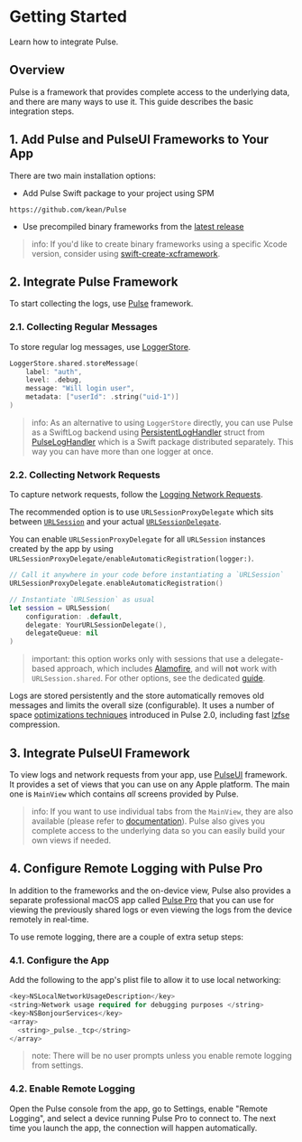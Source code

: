 # Getting Started

Learn how to integrate Pulse.

## Overview

Pulse is a framework that provides complete access to the underlying data, and there are many ways to use it. This guide describes the basic integration steps.

## 1. Add Pulse and PulseUI Frameworks to Your App

There are two main installation options:

- Add Pulse Swift package to your project using SPM

```
https://github.com/kean/Pulse
```

- Use precompiled binary frameworks from the [latest release](https://github.com/kean/Pulse/releases)

> info: If you'd like to create binary frameworks using a specific Xcode version, consider using [swift-create-xcframework](https://github.com/marketplace/actions/swift-create-xcframework).

## 2. Integrate Pulse Framework

To start collecting the logs, use [Pulse](https://kean-docs.github.io/pulse/documentation/pulse/) framework.

### 2.1. Collecting Regular Messages

To store regular log messages, use [LoggerStore](https://kean-docs.github.io/pulse/documentation/pulse/loggerstore).

```swift
LoggerStore.shared.storeMessage(
    label: "auth",
    level: .debug,
    message: "Will login user",
    metadata: ["userId": .string("uid-1")]
)
```

> info: As an alternative to using `LoggerStore` directly, you can use Pulse as a SwiftLog backend using [PersistentLogHandler](https://kean-docs.github.io/pulseloghandler/documentation/pulseloghandler/persistentloghandler) struct from [PulseLogHandler](https://kean-docs.github.io/pulseloghandler/documentation/pulseloghandler) which is a Swift package distributed separately.  This way you can have more than one logger at once.

### 2.2. Collecting Network Requests

To capture network requests, follow the [Logging Network Requests](https://kean-docs.github.io/pulse/documentation/pulse/networklogging-article).

The recommended option is to use ``URLSessionProxyDelegate`` which sits between [`URLSession`](https://developer.apple.com/documentation/foundation/urlsession) and your actual [`URLSessionDelegate`](https://developer.apple.com/documentation/foundation/urlsessiondelegate).

You can enable ``URLSessionProxyDelegate`` for all `URLSession` instances created by the app by using ``URLSessionProxyDelegate/enableAutomaticRegistration(logger:)``.

```swift
// Call it anywhere in your code before instantiating a `URLSession`
URLSessionProxyDelegate.enableAutomaticRegistration()

// Instantiate `URLSession` as usual
let session = URLSession(
    configuration: .default,
    delegate: YourURLSessionDelegate(),
    delegateQueue: nil
)
```

> important: this option works only with sessions that use a delegate-based approach, which includes [Alamofire](https://github.com/Alamofire/Alamofire), and will **not** work with `URLSession.shared`. For other options, see the dedicated [guide](https://kean-docs.github.io/pulse/documentation/pulse/networklogging-article).

Logs are stored persistently and the store automatically removes old messages and limits the overall size (configurable). It uses a number of space [optimizations techniques](https://kean.blog/post/pulse-2#space-savings) introduced in Pulse 2.0, including fast [lzfse](https://developer.apple.com/documentation/compression/algorithm/lzfse) compression.

## 3. Integrate PulseUI Framework

To view logs and network requests from your app, use [PulseUI](https://kean-docs.github.io/pulseui/documentation/pulseui/) framework. It provides a set of views that you can use on any Apple platform. The main one is `MainView` which contains _all_ screens provided by Pulse.

> info: If you want to use individual tabs from the `MainView`, they are also available (please refer to [documentation](https://kean-docs.github.io/pulseui/documentation/pulseui/)). Pulse also gives you complete access to the underlying data so you can easily build your own views if needed.

## 4. Configure Remote Logging with Pulse Pro

In addition to the frameworks and the on-device view, Pulse also provides a separate professional macOS app called [Pulse Pro](https://kean.blog/pulse/pro) that you can use for viewing the previously shared logs or even viewing the logs from the device remotely in real-time.

To use remote logging, there are a couple of extra setup steps:

### 4.1. Configure the App

Add the following to the app's plist file to allow it to use local networking:

```swift
<key>NSLocalNetworkUsageDescription</key>
<string>Network usage required for debugging purposes </string>
<key>NSBonjourServices</key>
<array>
  <string>_pulse._tcp</string>
</array>
```

> note: There will be no user prompts unless you enable remote logging from settings.

### 4.2. Enable Remote Logging

Open the Pulse console from the app, go to Settings, enable "Remote Logging", and select a device running Pulse Pro to connect to. The next time you launch the app, the connection will happen automatically.

